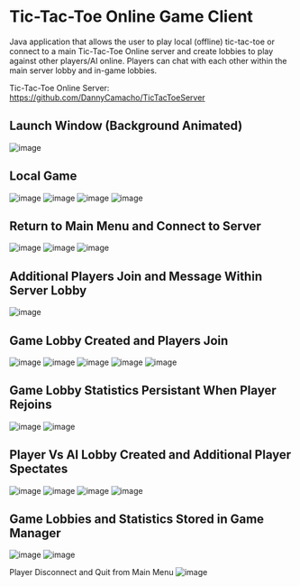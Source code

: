 # Tic-Tac-Toe Online Game Client
Java application that allows the user to play local (offline) tic-tac-toe or connect to a main Tic-Tac-Toe Online server and create lobbies to play against other players/AI online. Players can chat with each other within the main server lobby and in-game lobbies.

Tic-Tac-Toe Online Server: https://github.com/DannyCamacho/TicTacToeServer

## Launch Window (Background Animated)
![image](https://github.com/DannyCamacho/TicTacToeClient/assets/91514165/6626e0cc-a5b8-468c-a730-289177af70dc)


## Local Game
![image](https://github.com/DannyCamacho/TicTacToeClient/assets/91514165/d4e19766-9829-4298-8779-d3f83ae6e117)
![image](https://github.com/DannyCamacho/TicTacToeClient/assets/91514165/34552948-04d3-46a6-ad48-c028254ada6b)
![image](https://github.com/DannyCamacho/TicTacToeClient/assets/91514165/cd765440-5005-47bb-b093-92515306efd6)
![image](https://github.com/DannyCamacho/TicTacToeClient/assets/91514165/5efd29fd-a44f-4603-ad4b-44f141e426c8)


## Return to Main Menu and Connect to Server
![image](https://github.com/DannyCamacho/TicTacToeClient/assets/91514165/6cee70bf-d3f0-4356-a00f-d49d1cd64713)
![image](https://github.com/DannyCamacho/TicTacToeClient/assets/91514165/8e73c7fb-6c8d-460c-8e94-fa542a5c81b8)
![image](https://github.com/DannyCamacho/TicTacToeClient/assets/91514165/824e917f-8284-4360-ab0d-93a3faea0e1a)


## Additional Players Join and Message Within Server Lobby
![image](https://github.com/DannyCamacho/TicTacToeClient/assets/91514165/be13691c-2642-4b46-a541-eb3d0c125694)


## Game Lobby Created and Players Join
![image](https://github.com/DannyCamacho/TicTacToeClient/assets/91514165/6ee96891-5024-47d2-b552-8dff362f8b43)
![image](https://github.com/DannyCamacho/TicTacToeClient/assets/91514165/44b1c148-2298-4f6f-a95f-19da1f01a2eb)
![image](https://github.com/DannyCamacho/TicTacToeClient/assets/91514165/54a47c3e-c856-44cf-8fee-6d73dd56e7d1)
![image](https://github.com/DannyCamacho/TicTacToeClient/assets/91514165/319e75a9-5813-4521-a650-7f12ceb75962)
![image](https://github.com/DannyCamacho/TicTacToeClient/assets/91514165/a57d6d46-5732-4da2-bab9-9d2c72a9272e)

## Game Lobby Statistics Persistant When Player Rejoins
![image](https://github.com/DannyCamacho/TicTacToeClient/assets/91514165/73016d20-2c0d-4221-8bae-93e32b1b4ffc)
![image](https://github.com/DannyCamacho/TicTacToeClient/assets/91514165/2945a45b-bc52-4d90-b881-3f478c3ef22d)


## Player Vs AI Lobby Created and Additional Player Spectates
![image](https://github.com/DannyCamacho/TicTacToeClient/assets/91514165/47dd3172-e043-4e57-9bdc-8221ad6aff60)
![image](https://github.com/DannyCamacho/TicTacToeClient/assets/91514165/dcd0aad4-0e0d-4914-ac2c-15bd91e9101d)
![image](https://github.com/DannyCamacho/TicTacToeClient/assets/91514165/9e6df11d-811c-4444-a734-071c163726a0)
![image](https://github.com/DannyCamacho/TicTacToeClient/assets/91514165/30b85f9b-f346-45bf-aec2-7dd26b6ef2e8)

## Game Lobbies and Statistics Stored in Game Manager
![image](https://github.com/DannyCamacho/TicTacToeClient/assets/91514165/31fa546c-f5e3-473a-8866-b3ef97e21669)
![image](https://github.com/DannyCamacho/TicTacToeClient/assets/91514165/9619d837-f2cb-4cc8-934b-d544e0c430ee)

Player Disconnect and Quit from Main Menu
![image](https://github.com/DannyCamacho/TicTacToeClient/assets/91514165/bbdb5b24-2c5e-4562-b5e9-ce2427075ed6)
